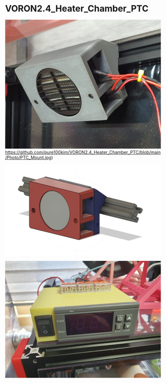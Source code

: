 # VORON2.4_Heater_Chamber_PTC






![Image of Heater_Chamber PTC mount modeling](https://github.com/pure100kim/VORON2.4_Heater_Chamber_PTC/blob/main/Photo/PTC_Mount.jpg)https://github.com/pure100kim/VORON2.4_Heater_Chamber_PTC/blob/main/Photo/PTC_Mount.jpg)


![Image of Heater_Chamber PTC mount modeling](https://github.com/pure100kim/VORON2.4_Heater_Chamber_PTC/blob/main/Photo/Chamber_heater_Modeling.png)


![Image of Heater_Chamber controller case](https://github.com/pure100kim/VORON2.4_Heater_Chamber_PTC/blob/main/Photo/Controller_Mount.jpg)

